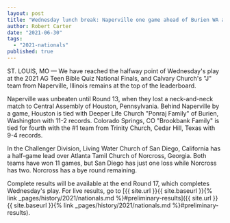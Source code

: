 ```yaml
---
layout: post
title: "Wednesday lunch break: Naperville one game ahead of Burien WA and Houston PA"
author: Robert Carter
date: "2021-06-30"
tags: 
  - "2021-nationals"
published: true
---
```


ST. LOUIS, MO — We have reached the halfway point of Wednesday's play at the 2021 AG Teen Bible Quiz National Finals, and Calvary Church's "J" team from Naperville, Illinois remains at the top of the leaderboard.

Naperville was unbeaten until Round 13, when they lost a neck-and-neck match to Central Assembly of Houston, Pennsylvania. Behind Naperville by a game, Houston is tied with Deeper Life Church "Ponraj Family" of Burien, Washington with 11-2 records. Colorado Springs, CO "Brookbank Family" is tied for fourth with the #1 team from Trinity Church, Cedar Hill, Texas with 9-4 records.

In the Challenger Division, Living Water Church of San Diego, California has a half-game lead over Atlanta Tamil Church of Norcross, Georgia. Both teams have won 11 games, but San Diego has just one loss while Norcross has two. Norcross has a bye round remaining.

Complete results will be available at the end Round 17, which completes Wednesday's play. For live results, go to [{{ site.url }}{{ site.baseurl }}{% link _pages/history/2021/nationals.md %}#preliminary-results]({{ site.url }}{{ site.baseurl }}{% link _pages/history/2021/nationals.md %}#preliminary-results).

